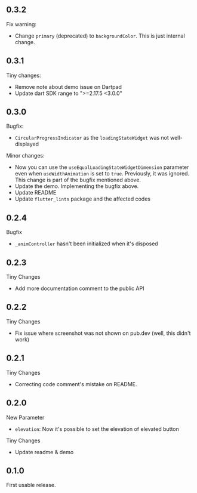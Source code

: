 ## 0.3.2

Fix warning:
* Change `primary` (deprecated) to `backgroundColor`. This is just internal change.

## 0.3.1

Tiny changes:
* Remove note about demo issue on Dartpad
* Update dart SDK range to ">=2.17.5 <3.0.0"

## 0.3.0

Bugfix:
* `CircularProgressIndicator` as the `loadingStateWidget` was not well-displayed
  
Minor changes:
* Now you can use the `useEqualLoadingStateWidgetDimension` parameter even when `useWidthAnimation` is set to `true`. Previously, it was ignored.
  This change is part of the bugfix mentioned above.
* Update the demo. Implementing the bugfix above.
* Update README
* Update `flutter_lints` package and the affected codes

## 0.2.4

Bugfix
* `_animController` hasn't been initialized when it's disposed

## 0.2.3

Tiny Changes
* Add more documentation comment to the public API

## 0.2.2

Tiny Changes
* Fix issue where screenshot was not shown on pub.dev (well, this didn't work)

## 0.2.1

Tiny Changes
* Correcting code comment's mistake on README.

## 0.2.0

New Parameter
* `elevation`: Now it's possible to set the elevation of elevated button

Tiny Changes
* Update readme & demo

## 0.1.0

First usable release.

